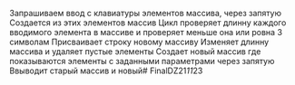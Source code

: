 Запрашиваем ввод с клавиатуры элементов массива, через запятую
Создается из этих элементов массив
Цикл проверяет длинну каждого вводимого элемента в массиве и проверяет меньше она или ровна 3 символам
Присваивает строку новому массиву
Изменяет длинну массива и удаляет пустые элементы
Создает новый массив где показываются элементы с заданными параметрами через запятую
Ввыводит старый массив и новый#   F i n a l D Z 2 1 _ 1 1 _ 2 3  
 